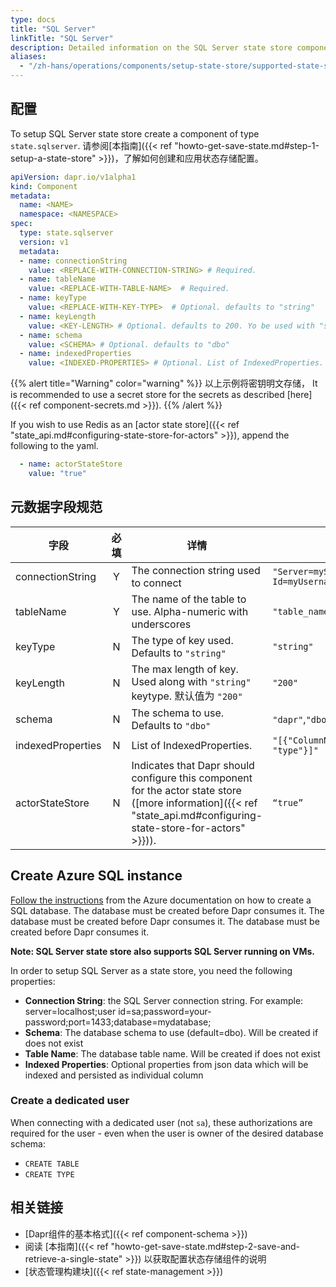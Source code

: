 ```yaml
---
type: docs
title: "SQL Server"
linkTitle: "SQL Server"
description: Detailed information on the SQL Server state store component
aliases:
  - "/zh-hans/operations/components/setup-state-store/supported-state-stores/setup-sqlserver/"
---
```


## 配置

To setup SQL Server state store create a component of type `state.sqlserver`. 请参阅[本指南]({{< ref "howto-get-save-state.md#step-1-setup-a-state-store" >}})，了解如何创建和应用状态存储配置。


```yaml
apiVersion: dapr.io/v1alpha1
kind: Component
metadata:
  name: <NAME>
  namespace: <NAMESPACE>
spec:
  type: state.sqlserver
  version: v1
  metadata:
  - name: connectionString
    value: <REPLACE-WITH-CONNECTION-STRING> # Required.
  - name: tableName
    value: <REPLACE-WITH-TABLE-NAME>  # Required.
  - name: keyType
    value: <REPLACE-WITH-KEY-TYPE>  # Optional. defaults to "string"
  - name: keyLength
    value: <KEY-LENGTH> # Optional. defaults to 200. Yo be used with "string" keyType
  - name: schema
    value: <SCHEMA> # Optional. defaults to "dbo"
  - name: indexedProperties
    value: <INDEXED-PROPERTIES> # Optional. List of IndexedProperties.

```

{{% alert title="Warning" color="warning" %}}
以上示例将密钥明文存储， It is recommended to use a secret store for the secrets as described [here]({{< ref component-secrets.md >}}).
{{% /alert %}}

If you wish to use Redis as an [actor state store]({{< ref "state_api.md#configuring-state-store-for-actors" >}}), append the following to the yaml.

```yaml
  - name: actorStateStore
    value: "true"
```

## 元数据字段规范

| 字段                | 必填 | 详情                                                                                                                                                                 | Example                                                                                             |
| ----------------- |:--:| ------------------------------------------------------------------------------------------------------------------------------------------------------------------ | --------------------------------------------------------------------------------------------------- |
| connectionString  | Y  | The connection string used to connect                                                                                                                              | `"Server=myServerName\myInstanceName;Database=myDataBase;User Id=myUsername;Password=myPassword;"` |
| tableName         | Y  | The name of the table to use. Alpha-numeric with underscores                                                                                                       | `"table_name"`                                                                                      |
| keyType           | N  | The type of key used. Defaults to `"string"`                                                                                                                       | `"string"`                                                                                          |
| keyLength         | N  | The max length of key. Used along with `"string"` keytype. 默认值为 `"200"`                                                                                            | `"200"`                                                                                             |
| schema            | N  | The schema to use. Defaults to `"dbo"`                                                                                                                             | `"dapr"`,`"dbo"`                                                                                    |
| indexedProperties | N  | List of IndexedProperties.                                                                                                                                         | `"[{"ColumnName": "column", "Property": "property", "Type": "type"}]"`                              |
| actorStateStore   | N  | Indicates that Dapr should configure this component for the actor state store ([more information]({{< ref "state_api.md#configuring-state-store-for-actors" >}})). | `“true”`                                                                                            |


## Create Azure SQL instance

[Follow the instructions](https://docs.microsoft.com/azure/sql-database/sql-database-single-database-get-started?tabs=azure-portal) from the Azure documentation on how to create a SQL database.  The database must be created before Dapr consumes it.  The database must be created before Dapr consumes it.  The database must be created before Dapr consumes it.

**Note: SQL Server state store also supports SQL Server running on VMs.**

In order to setup SQL Server as a state store, you need the following properties:

- **Connection String**: the SQL Server connection string. For example: server=localhost;user id=sa;password=your-password;port=1433;database=mydatabase;
- **Schema**: The database schema to use (default=dbo). Will be created if does not exist
- **Table Name**: The database table name. Will be created if does not exist
- **Indexed Properties**: Optional properties from json data which will be indexed and persisted as individual column

### Create a dedicated user

When connecting with a dedicated user (not `sa`), these authorizations are required for the user - even when the user is owner of the desired database schema:

- `CREATE TABLE`
- `CREATE TYPE`

## 相关链接
- [Dapr组件的基本格式]({{< ref component-schema >}})
- 阅读 [本指南]({{< ref "howto-get-save-state.md#step-2-save-and-retrieve-a-single-state" >}}) 以获取配置状态存储组件的说明
- [状态管理构建块]({{< ref state-management >}})
